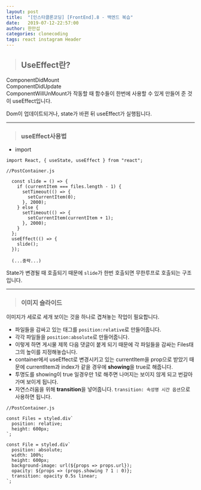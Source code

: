 ```yaml
---
layout: post
title:  "[인스타클론코딩] [FrontEnd].8 - 백엔드 복습"
date:   2019-07-12-22:57:00
author: 한만섭
categories: clonecoding
tags: react instagram Header
---
```


> ## UseEffect란? 

ComponentDidMount  
ComponentDidUpdate  
ComponentWillUnMount가  작동할 때 함수들이 한번에 사용할 수 있게 만들어 준 것이 useEffect입니다. 

Dom이 업데이트되거나, state가 바뀐 뒤 useEffect가 실행됩니다.

***

> ### useEffect사용법 

* import  

```
import React, { useState, useEffect } from "react";
``` 

```
//PostContainer.js

  const slide = () => {
    if (currentItem === files.length - 1) {
      setTimeout(() => {
        setCurrentItem(0);
      }, 2000);
    } else {
      setTimeout(() => {
        setCurrentItem(currentItem + 1);
      }, 2000);
    }
  };
  useEffect(() => {
    slide();  
  });
  
  (...중략...)
```

State가 변경될 때 호출되기 때문에 `slide`가 한번 호출되면 무한루프로 호출되는 구조입니다.  

***

> ### 이미지 슬라이드 

이미지가 세로로 세개 보이는 것을 하나로 겹쳐놓는 작업이 필요합니다.  
* 파일들을 감싸고 있는 태그를 `position:relative`로 만들어줍니다.  
* 각각 파일들을 `position:absolute`로 만들어줍니다.  
* 이렇게 하면 게시물 제목 다음 댓글이 붙게 되기 때문에 각 파일들을 감싸는 Files태그의 높이를 지정해놓습니다.  
* container에서 useEffect로 변경시키고 있는 currentItem을 prop으로 받았기 때문에 currentItem과 index가 같을 경우에 **showing**을 true로 해줍니다.  
* 투명도를 showing이 true 일경우만 1로 해주면 나머지는 보이지 않게 되고 번갈아가며 보이게 됩니다.  
* 자연스러움을 위해 **transition**을 넣어줍니다. `transition: 속성명 시간 옵션`으로 사용하면 됩니다.  

```
//PostContainer.js

const Files = styled.div`
  position: relative;
  height: 600px;
`;

const File = styled.div`
  position: absolute;
  width: 100%;
  height: 600px;
  background-image: url(${props => props.url});
  opacity: ${props => (props.showing ? 1 : 0)};
  transition: opacity 0.5s linear;
`;
```
